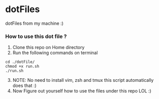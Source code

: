 # dotFiles
dotFiles from my machine :) 

### How to use this dot file ?

1. Clone this repo on Home directory
2. Run the following commands on terminal
```
cd ./dotFile/
chmod +x run.sh
./run.sh
```
3. NOTE: No need to install vim, zsh and tmux this script automatically does that :) 
4. Now Figure out yourself how to use the files under this repo LOL :)
